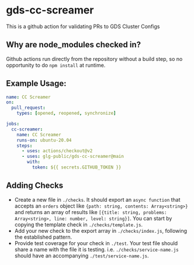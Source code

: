# gds-cc-screamer
This is a github action for validating PRs to GDS Cluster Configs

## Why are node_modules checked in?

Github actions run directly from the repository without a build step, so no opportunity to do `npm install` at runtime.

## Example Usage:

```yml
name: CC Screamer
on:
  pull_request:
    types: [opened, reopened, synchronize]

jobs:
  cc-screamer:
    name: CC Screamer
    runs-on: ubuntu-20.04
    steps:
      - uses: actions/checkout@v2
      - uses: glg-public/gds-cc-screamer@main
        with:
          token: ${{ secrets.GITHUB_TOKEN }}
```

## Adding Checks

- Create a new file in `./checks`. It should export an `async function` that accepts an `orders` object like `{path: string, contents: Array<string>}` and returns an array of results like `[{title: string, problems: Array<string>, line: number, level: string}]`. You can start by copying the template check in `./checks/template.js`.
- Add your new check to the export array in `./checks/index.js`, following the established pattern.
- Provide test coverage for your check in `./test`. Your test file should share a name with the file it is testing. i.e. `./checks/service-name.js` should have an accompanying `./test/service-name.js`.